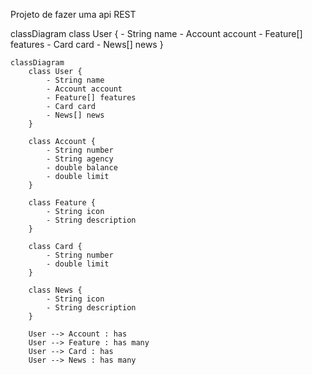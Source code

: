 Projeto de fazer uma api REST

classDiagram
    class User {
        - String name
        - Account account
        - Feature[] features
        - Card card
        - News[] news
    }
```mermaid
classDiagram
    class User {
        - String name
        - Account account
        - Feature[] features
        - Card card
        - News[] news
    }

    class Account {
        - String number
        - String agency
        - double balance
        - double limit
    }

    class Feature {
        - String icon
        - String description
    }

    class Card {
        - String number
        - double limit
    }

    class News {
        - String icon
        - String description
    }

    User --> Account : has
    User --> Feature : has many
    User --> Card : has
    User --> News : has many
```

